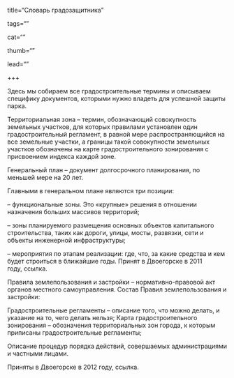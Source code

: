 title=“Cловарь градозащитника”

tags=“”

cat=“”

thumb=“”

lead=“”

+++

Здесь мы собираем все градостроительные термины и описываем специфику документов, которыми нужно владеть для успешной защиты парка.

Территориальная зона – термин, обозначающий совокупность земельных участков, для которых правилами установлен один градостроительный регламент, в равной мере распространяющийся на все земельные участки, а границы такой совокупности земельных участков обозначены на карте градостроительного зонирования с присвоением индекса каждой зоне.

Генеральный план – документ долгосрочного планирования, по меньшей мере на 20 лет.

Главными в генеральном плане являются три позиции:

– функциональные зоны. Это «крупные» решения в отношении назначения больших массивов территорий;

– зоны планируемого размещения основных объектов капитального строительства, таких как дороги, улицы, мосты, развязки, сети и объекты инженерной инфраструктуры;

– мероприятия по этапам реализации: где, что, за какие средства и кем будет строиться в ближайшие годы. 
Принят в Двоегорске в 2011 году, ссылка.

Правила землепользования и застройки – нормативно-правовой акт органов местного самоуправления. 
Состав Правил землепользования и застройки: 

Градостроительные регламенты – описание того, что можно делать, и указание на то, чего делать нельзя; 
Карта градостроительного зонирования – обозначения территориальных зон города, к которым приписаны градостроительные регламенты; 

Описание процедур порядка действий, совершаемых администрациями и частными лицами. 

Приняты в Двоегорске в 2012 году, ссылка.
